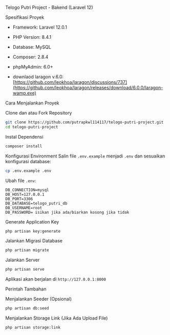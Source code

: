 Telogo Putri Project - Bakend (Laravel 12)

Spesifikasi Proyek
- Framework: Laravel 12.0.1
- PHP Version: 8.4.1
- Database: MySQL
- Composer: 2.8.4
- phpMyAdmin: 6.0+

- downlaod laragon v.6.0: [https://github.com/leokhoa/laragon/discussions/737](https://github.com/leokhoa/laragon/releases/download/6.0.0/laragon-wamp.exe)

Cara Menjalankan Proyek

Clone dan atau Fork Repository
```sh
git clone https://github.com/putrapkwl114117/telogo-putri-project.git
cd telogo-putri-project
```

Instal Dependensi
```sh
composer install
```

Konfigurasi Environment
Salin file `.env.example` menjadi `.env` dan sesuaikan konfigurasi database:
```sh
cp .env.example .env
```

Ubah file `.env`:
```
DB_CONNECTION=mysql
DB_HOST=127.0.0.1
DB_PORT=3306
DB_DATABASE=telogo_putri_db
DB_USERNAME=root
DB_PASSWORD= isikan jika ada/biarkan kosong jika tidak
```

 Generate Application Key
```sh
php artisan key:generate
```

Jalankan Migrasi Database
```sh
php artisan migrate
```

Jalankan Server
```sh
php artisan serve
```
Aplikasi akan berjalan di `http://127.0.0.1:8000`

Perintah Tambahan

Menjalankan Seeder (Opsional)
```sh
php artisan db:seed
```

Menjalankan Storage Link (Jika Ada Upload File)
```sh
php artisan storage:link
```


